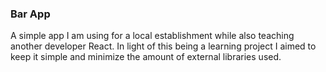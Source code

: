 ### Bar App

A simple app I am using for a local establishment while also teaching another developer React.
In light of this being a learning project I aimed to keep it simple and minimize the amount of external libraries used.

